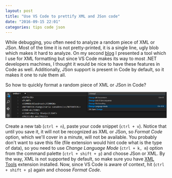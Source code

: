 ```yaml
---
layout: post
title: "Use VS Code to prettify XML and JSon code"
date: "2016-09-15 22:01"
categories: tips code json
---
```


While debugging, you often need to analyze a random piece of XML or JSon. Most of the time it is not pretty-printed, it is a single line, ugly blob which makes it hard to analyze. On my second [blog][a2e81bda] I presented a tool which I use for XML formatting but since VS Code makes its way to most .NET developers machines, I thought it would be nice to have these features in Code as well. Additionally, JSon support is present in Code by default, so it makes it one to rule them all.

So how to quickly format a random piece of XML or JSon in Code?

![VS Code format](/images/vs_code_language_mode.png)

Create a new tab (`ctrl + n`), paste your code snippet (`ctrl + v`). Notice that until you save it, it will not be recognized as XML or JSon, so _Format Code_ option, which we'll cover in a minute, will not be available. You probably don't want to save this file (file extension would hint code what is the type of data), so you need to use _Change Language Mode_ (`ctrl + k, m`) option from the command palette (`ctrl + shift + p`) and choose JSon or XML. By the way, XML is not supported by default, so make sure you have [XML Tools][b874bbc8] extension installed. Now, since VS Code is aware of context, hit (`ctrl + shift + p`) again and choose _Format Code_.

[a2e81bda]: https://devproductivity.wordpress.com/2012/03/29/xml-formatting-and-indenting-made-easy/ "blog"

[b874bbc8]: https://marketplace.visualstudio.com/items?itemName=DotJoshJohnson.xml "Xml Tools"
